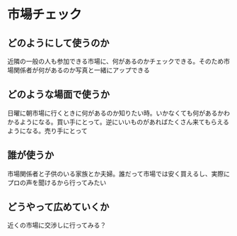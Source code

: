 # 市場チェック

## どのようにして使うのか
近隣の一般の人も参加できる市場に、何があるのかチェックできる。そのため市場関係者が何があるのか写真と一緒にアップできる

## どのような場面で使うか
日曜に朝市場に行くときに何があるのか知りたい時。いかなくても何があるかわかるようになる。買い手にとって。逆にいいものがあればたくさん来てもらえるようになる。売り手にとって

## 誰が使うか
市場関係者と子供のいる家族とか夫婦。誰だって市場では安く買えるし、実際にプロの声を聞けるから行ってみたい

## どうやって広めていくか
近くの市場に交渉しに行ってみる？